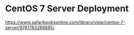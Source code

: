 # CentOS 7 Server Deployment

https://www.safaribooksonline.com/library/view/centos-7-server/9781783288885/
